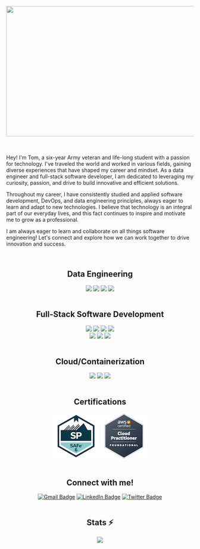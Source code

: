 <p align="center"><img src="/1328866.png" width="600px" height="350px"></p>

<br/>

<p>Hey! I'm Tom, a six-year Army veteran and life-long student with a passion for technology. I've traveled the world and worked in various fields, gaining diverse experiences that have shaped my career and mindset. As a data engineer and full-stack software developer, I am dedicated to leveraging my curiosity, passion, and drive to build innovative and efficient solutions.</p>

<p>Throughout my career, I have consistently studied and applied software development, DevOps, and data engineering principles, always eager to learn and adapt to new technologies. I believe that technology is an integral part of our everyday lives, and this fact continues to inspire and motivate me to grow as a professional.</p>

<p>I am always eager to learn and collaborate on all things software engineering! Let's connect and explore how we can work together to drive innovation and success.</p>

<br/>

<h2 align="center">Data Engineering</h2>
  <div id="data_engineering" align="center">
    <a title="Databricks" href="https://docs.databricks.com/en/index.html" target="blank"><img src="https://img.shields.io/badge/Databricks-FF3621?style=for-the-badge&logo=Databricks&logoColor=white" /></a>
    <a title="Apache Spark" href="https://spark.apache.org/docs/latest/" target="blank"><img src="https://img.shields.io/badge/Apache_Spark-FFFFFF?style=for-the-badge&logo=apachespark&logoColor=#E35A16" /></a>
    <a title="Pandas" href="https://pandas.pydata.org/docs/" target="blank"><img src="https://img.shields.io/badge/Pandas-2C2D72?style=for-the-badge&logo=pandas&logoColor=white" /></a>
    <a title="PyTorch" href="https://pytorch.org/docs/stable/index.html" target="blank"><img src="https://img.shields.io/badge/PyTorch-EE4C2C?style=for-the-badge&logo=pytorch&logoColor=white" /></a>
  </div>

<br/>

<h2 align="center">Full-Stack Software Development</h2>
  <div id="full_stack_1" align="center">
    <a title="Node.js" href="https://nodejs.org/docs/latest/api/" target="blank"><img src="https://img.shields.io/badge/Node%20js-339933?style=for-the-badge&logo=nodedotjs&logoColor=white"/></a>
    <a title="React" href="https://react.dev/" target="blank"><img src="https://img.shields.io/badge/React-20232A?style=for-the-badge&logo=react&logoColor=61DAFB"/></a>
    <a title="TypeScript" href="https://www.typescriptlang.org/docs/" target="blank"><img src="https://img.shields.io/badge/TypeScript-007ACC?style=for-the-badge&logo=typescript&logoColor=white"/></a>
    <a title="DRF" href="https://www.django-rest-framework.org/" target="blank"><img src="https://img.shields.io/badge/django%20rest-ff1709?style=for-the-badge&logo=django&logoColor=white"/></a>
  </div>
  <div id="full_stack_2" align="center">
    <a title="Django Channels" href="https://channels.readthedocs.io/en/latest/" target="blank"><img src="https://img.shields.io/badge/daphne-092E20?style=for-the-badge&logo=django&logoColor=green" /></a>
    <a title="PostgreSQL" href="https://www.postgresql.org/docs/" target="blank"><img src="https://img.shields.io/badge/PostgreSQL-316192?style=for-the-badge&logo=postgresql&logoColor=white"/></a>
    <a title="Redis" href="https://redis.io/docs/latest/" target="blank"><img src="https://img.shields.io/badge/redis-CC0000.svg?&style=for-the-badge&logo=redis&logoColor=white" /></a>
  </div>

<br/>

<h2 align="center">Cloud/Containerization</h2>
  <div id="cloud_containerization" align="center">
    <a title="AWS" href="https://docs.aws.amazon.com/" target="blank"><img src="https://img.shields.io/badge/Amazon_AWS-FF9900?style=for-the-badge&logo=amazonaws&logoColor=white"/></a>
    <a title="Terraform" href="https://developer.hashicorp.com/terraform/docs" target="blank"><img src="https://img.shields.io/badge/Terraform-7B42BC?style=for-the-badge&logo=terraform&logoColor=white"/></a>
    <a title="Docker" href="https://docs.docker.com/" target="blank"><img src="https://img.shields.io/badge/Docker-2CA5E0?style=for-the-badge&logo=docker&logoColor=white"/></a>
  </div>

<br/>

<h2 align="center">Certifications</h2>
<div id="certifications" align="center">
  <img src="./certified-safe-6-practitioner.png"/>
  <img src="./aws-certified-cloud-practitioner.png"/>
</div>

<br/>

<h2 align="center">Connect with me!</h2>
<div id="connectbadges" align="center">
  <a href="mailto:thomas.childress02@gmail.com"><img src="https://img.shields.io/badge/Gmail-333333?style=for-the-badge&logo=gmail&logoColor=red" alt="Gmail Badge" target="_blank"/></a>
  <a href="https://www.linkedin.com/in/thomas-childress"><img src="https://img.shields.io/badge/LinkedIn-blue?style=for-the-badge&logo=linkedin&logoColor=white" alt="LinkedIn Badge" target="_blank"/></a>
  <a href="https://twitter.com/chil_tom2"><img src="https://img.shields.io/badge/X-000000?style=for-the-badge&logo=x&logoColor=white" alt="Twitter Badge" target="_blank"/></a>
</div>

<br/>

<h2 align="center">Stats ⚡</h2>
<div id="statscontainer" align="center">
  <picture>
  <source
    srcset="https://github-readme-stats.vercel.app/api?username=chiltom&show_icons=true&theme=dracula"
    media="(prefers-color-scheme: dark)"
  />
  <source
    srcset="https://github-readme-stats.vercel.app/api?username=chiltom&show_icons=true&theme=gruvbox_light"
    media="(prefers-color-scheme: light), (prefers-color-scheme: no-preference)"
  />
  <img src="https://github-readme-stats.vercel.app/api?username=anuraghazra&show_icons=true" />
</picture>
</div>

<br/>
